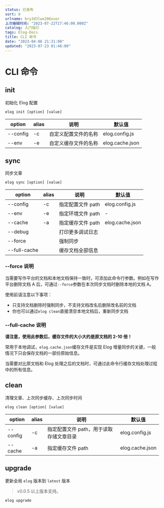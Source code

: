 ```yaml
---
status: 已发布
sort: 8
urlname: bry3d3lwe206xuor
上次编辑时间: "2023-07-22T17:46:00.000Z"
catalog: 入门指引
tags: Elog-Docs
title: CLI 命令
date: "2023-04-06 21:31:00"
updated: "2023-07-23 01:46:00"
---
```


# CLI 命令

## init

初始化 Elog 配置

```shell
elog init [option] [value]
```

| option   | alias | 说明                 | 默认值          |
| -------- | ----- | -------------------- | --------------- |
| --config | -c    | 自定义配置文件的名称 | elog.config.js  |
| --env    | -e    | 自定义缓存文件的名称 | elog.cache.json |

## sync

同步文章

```shell
elog sync [option] [value]
```

| option       | alias | 说明              | 默认值          |
| ------------ | ----- | ----------------- | --------------- |
| --config     | -c    | 指定配置文件 path | elog.config.js  |
| --env        | -e    | 指定环境文件 path | -               |
| --cache      | -a    | 指定缓存文件 path | elog.cache.json |
| --debug      |       | 打印更多调试日志  |                 |
| --force      |       | 强制同步          |                 |
| --full-cache |       | 缓存文档全部信息  |                 |

### --force 说明

当需要写作平台的文档和本地文档保持一致时，可添加此命令行参数。例如在写作平台删除文档 A 后，可通过`--force`参数在本次同步文档时删除本地的文档 A。

使用前请注意以下事项：

- 只支持文档删除时强制同步，不支持文档改名后删除改名前的文档
- 你也可以通过`elog clean`直接清空本地文档后，重新同步文档

### --full-cache 说明

**请注意，使用此参数后，缓存文件的大小大约是原文档的 2-10 倍！**

常用于本地调试，`elog.cache.json`缓存文件是实现 Elog 增量同步的关键，一般情况下只会保存文档的一部份原始信息。

当需要对比原文档和 Elog 处理之后的文档时，可通过此命令行缓存文档处理过程中的所有信息。

## clean

清理文章、上次同步缓存、上次同步时间

```shell
elog clean [option] [value]
```

| option   | alias | 说明                                    | 默认值          |
| -------- | ----- | --------------------------------------- | --------------- |
| --config | -c    | 指定配置文件 path，用于读取存储文章目录 | elog.config.js  |
| --cache  | -a    | 指定缓存文件 path                       | elog.cache.json |

## upgrade

更新全局 `elog` 版本到 `latest` 版本

> v0.0.5 以上版本支持。

```shell
elog upgrade
```
